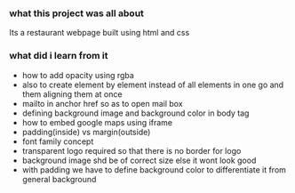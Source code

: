 ### what this project was all about
Its a restaurant webpage built using html and css

### what did i learn from it
* how to add opacity using rgba
* also to create element by element instead of all elements in one go and them aligning them at once
* mailto in anchor href so as to open mail box
* defining background image and background color in body tag
* how to embed google maps using iframe
* padding(inside) vs margin(outside)
* font family concept
* transparent logo required so that there is no border for logo
* background image shd be of correct size else it wont look good
* with padding we have to define background color to differentiate it from general background
